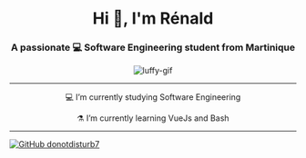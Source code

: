 <h1 align="center">Hi 👋, I'm Rénald</h1>
<h3 align="center">
    A passionate 💻 Software Engineering student from Martinique
</h3>

<div align="center">
    <img src="https://media.giphy.com/media/12PyoTG79bZLEI/giphy.gif"
        alt="luffy-gif" align="center" />
</div>

<hr>

<div align="center">
    <p>💻 I’m currently studying Software Engineering</p>
    <p>⚗️ I’m currently learning VueJs and Bash</p>
</div>




<hr />

[![GitHub
donotdisturb7](https://img.shields.io/github/followers/donotdisturb7?label=follow&style=social)](https://github.com/donotdisturb7)
